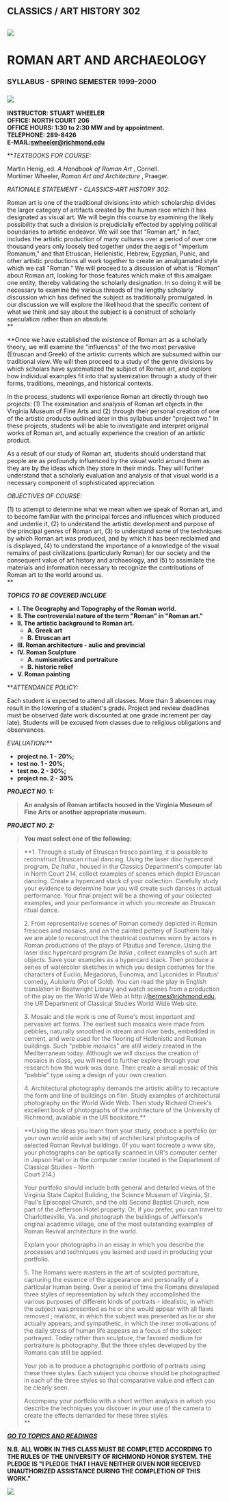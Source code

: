 ## CLASSICS / ART HISTORY 302

## [_![](images/emperors.gif)_](302topicsS00.html)

#  ROMAN ART AND ARCHAEOLOGY

### SYLLABUS - SPRING SEMESTER 1999-2000

### ![](images/bargreek.gif)

**INSTRUCTOR: STUART WHEELER  
OFFICE: NORTH COURT 206  
OFFICE HOURS: 1:30 to 2:30 MW and by appointment.  
TELEPHONE: 289-8426  
E-MAIL:[swheeler@richmond.edu](mailto:swheeler@richmond.edu)**  
  
**_TEXTBOOKS FOR COURSE:_  
  
Martin Henig, ed. _A Handbook of Roman Art_ , Cornell.  
Mortimer Wheeler, _Roman Art and Architecture_ , Praeger.  
  
_RATIONALE STATEMENT - CLASSICS-ART HISTORY 302:_  
  
Roman art is one of the traditional divisions into which scholarship divides
the larger category of artifacts created by the human race which it has
designated as visual art. We will begin this course by examining the likely
possibility that such a division is prejudicially effected by applying
political boundaries to artistic endeavor. We will see that  "Roman art," in
fact, includes the artistic production of many cultures over a period of over
one thousand years only loosely tied together under the aegis of "imperium
Romanum," and that Etruscan, Hellenistic, Hebrew, Egyptian, Punic, and other
artistic productions all work together to create an amalgamated style which we
call "Roman." We will proceed to a discussion of what is "Roman" about Roman
art, looking for those features which make of this amalgam one entity, thereby
validating the scholarly designation. In so doing it will be necessary to
examine the various threads of the lengthy scholarly discussion which has
defined the subject as traditionally promulgated. In our discussion we will
explore the likelihood that the specific content of what we think and say
about the subject is a construct of scholarly speculation rather than an
absolute.  
**

**Once we have established the existence of Roman art as a scholarly theory,
we will examine the "influences" of the two most pervasive (Etruscan and
Greek) of the artistic currents which are subsumed within our traditional
view. We will then proceed to a study of the genre divisions by which scholars
have systematized the subject of Roman art, and explore how individual
examples fit into that systemization through a study of their forms,
traditions, meanings, and historical contexts.  
  
In the process, students will experience Roman art directly through two
projects: (1) The examination and analysis of Roman art objects in the
Virginia Museum of Fine Arts and (2) through their personal creation of one of
the artistic products outlined later in this syllabus under "project two." In
these projects, students will be able to investigate and interpret original
works of Roman art, and actually experience the creation of an artistic
product.  
  
As a result of our study of Roman art, students should understand that people
are as profoundly influenced by the visual world around them as they are by
the ideas which they store in their minds. They will further understand that a
scholarly evaluation and analysis of that visual world is a necessary
component of sophisticated appreciation.  
  
_OBJECTIVES OF COURSE:_  
  
(1) to attempt to determine what we mean when we speak of Roman art, and to
become familiar with the principal forces and influences which produced and
underlie it, (2) to understand the artistic development and purpose of the
principal genres of Roman art, (3) to understand some of the techniques by
which Roman art was produced, and by which it has been reclaimed and is
displayed, (4) to understand the importance of a knowledge of the visual
remains of past civilizations (particularly Roman) for our society and the
consequent value of art history and archaeology, and (5) to assimilate the
materials and information necessary to recognize the contributions of Roman
art to the world around us.  
**

**_TOPICS TO BE COVERED INCLUDE_**

  * **I. The Geography and Topography of the Roman world.**
  * **II. The controversial nature of the term "Roman" in "Roman art."**
  * **II. The artistic background to Roman art.**
    * **A. Greek art**
    * **B. Etruscan art**
  * **III. Roman architecture - aulic and provincial**
  * **IV. Roman Sculpture**
    * **A. numismatics and portraiture**
    * **B. historic relief**
  * **V. Roman painting** 

**_ATTENDANCE POLICY:_  
  
Each student is expected to attend all classes. More than 3 absences may
result in the lowering of a student's grade. Project and review deadlines must
be observed (late work discounted at one grade increment per day late).
Students will be excused from classes due to religious obligations and
observances.  
  
_EVALUATION:_**

  * **project no. 1 - 20%;**
  * **test no. 1 - 20%;**
  * **test no. 2 - 30%;**
  * **project no. 2 - 30%** 

**_PROJECT NO. 1:_**

> **An analysis of Roman artifacts housed in the Virginia Museum of Fine Arts
or another appropriate museum.**

**_PROJECT NO. 2:_**

> **You must select _one_ of the following:**

>

> **1\. Through a study of Etruscan fresco painting, it is possible to
reconstruct Etruscan ritual dancing. Using the laser disc hypercard program,
_De Italia_ , housed in the Classics Department's computer lab in North Court
214, collect examples of scenes which depict Etruscan dancing. Create a
hypercard stack of your collection. Carefully study your evidence to determine
how you will create such dances in actual performance. Your final project will
be a showing of your collected examples, and your performance in which you
recreate an Etruscan ritual dance.  
>  
>  2\. From representative scenes of Roman comedy depicted in Roman frescoes
and mosaics, and on the painted pottery of Southern Italy we are able to
reconstruct the theatrical costumes worn by actors in Roman productions of the
plays of Plautus and Terence. Using the laser disc hypercard program _De
Italia_ , collect examples of such art objects. Save your examples as a
hypercard stack. Then produce a series of watercolor sketches in which you
design costumes for the characters of Euclio, Megadorus, Eunomia, and
Lyconides in Plautus' comedy, _Aulularia_ (Pot of Gold). You can read the play
in English translation in Boatwright Library and watch scenes from a
production of the play on the World Wide Web at http://hermes@richmond.edu,
the UR Department of Classical Studies World Wide Web site.  
>  
>  3\. Mosaic and tile work is one of Rome's most important and pervasive art
forms. The earliest such mosaics were made from pebbles, naturally smoothed in
stream and river beds, embedded in cement, and were used for the flooring of
Hellenistic and Roman buildings. Such  "pebble mosaics" are still widely
created in the Mediterranean today. Although we will discuss the creation of
mosaics in class, you will need to further explore through your research how
the work was done. Then create a small mosaic of this "pebble" type using a
design of your own creation.  
>  
>  4\. Architectural photography demands the artistic ability to recapture the
form and line of buildings on film. Study examples of architectural
photography on the World Wide Web. Then study Richard Cheek's excellent book
of photographs of the architecture of the University of Richmond, available in
the UR bookstore.**

>

> **Using the ideas you learn from your study, produce a portfolio (or your
own world wide web site) of architectural photographs of selected Roman
Revival buildings. (If you want tocreate a www site, your photographs can be
optically scanned in UR's computer center in Jepson Hall or in the computer
center located in the Department of Classical Studies - North  
>  Court 214.)  
>  
>  Your portfolio should include both general and detailed views of the
Virginia State Capitol Building, the Science Museum of Virginia, St. Paul's
Episcopal Church, and the old Second Baptist Church, now part of the Jefferson
Hotel property. Or, if you prefer, you can travel to Charlottesville, Va. and
photograph the buildings of Jefferson's original academic village, one of the
most outstanding examples of Roman Revival architecture in the world.  
>  
>  Explain your photographs in an essay in which you describe the processes
and techniques you learned and used in producing your portfolio.  
>  
>  5\. The Romans were masters in the art of sculpted portraiture, capturing
the essence of the appearance and personality of a particular human being.
Over a period of time the Romans developed three styles of representation by
which they accomplished the various purposes of different kinds of portraits -
idealistic, in which the subject was presented as he or she would appear with
all flaws removed ; realistic, in which the subject was presented as he or she
actually appears, and sympathetic, in which the inner motivations of the daily
stress of human life appears as a focus of the subject portrayed. Today rather
than sculpture, the favored medium for portraiture is photography. But the
three styles developed by the Romans can still be applied.  
>  
>  Your job is to produce a photographic portfolio of portraits using these
three styles. Each subject you choose should be photographed in each of the
three styles so that comparative value and effect can be clearly seen.  
>  
>  Accompany your portfolio with a short written analysis in which you
describe the techniques you discover in your use of the camera to create the
effects demanded for these three styles.  
>  **

[**_GO TO TOPICS AND READINGS_**](302topicsS00.html)

**N.B. ALL WORK IN THIS CLASS MUST BE COMPLETED ACCORDING TO THE RULES OF THE
UNIVERSITY OF RICHMOND HONOR SYSTEM. THE PLEDGE IS "I PLEDGE THAT I HAVE
NEITHER GIVEN NOR RECEIVED UNAUTHORIZED ASSISTANCE DURING THE COMPLETION OF
THIS WORK."**

![](images/bargreek.gif)

